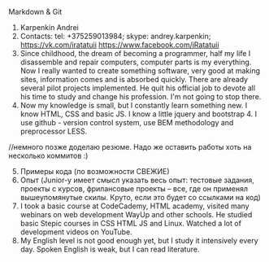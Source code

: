 Markdown & Git


1. Karpenkin Andrei
2. Contacts:
            tel: +375259013984; 
            skype: andrey.karpenkin; 
            https://vk.com/iratatuii
            https://www.facebook.com/iRatatuii
3. Since childhood, the dream of becoming a programmer, half my life I disassemble and repair computers, computer parts is my everything. Now I really wanted to create something software, very good at making sites, information comes and is absorbed quickly. There are already several pilot projects implemented. He quit his official job to devote all his time to study and change his profession. I'm not going to stop there.
4. Now my knowledge is small, but I constantly learn something new. I know HTML, CSS and basic JS. I know a little jquery and bootstrap 4. I use github - version control system, use BEM methodology and preprocessor LESS.


//немного позже доделаю резюме. Надо же оставить работы хоть на несколько коммитов :)


5. Примеры кода (по возможности СВЕЖИЕ)
6. Опыт (Junior-у имеет смысл указать весь опыт: тестовые задания, проекты с курсов,
фрилансовые проекты – все, где он применял вышеупомянутые скилы. 
Круто, если это будет со ссылками на код)
7. I took a basic course at CodeCademy, HTML academy, visited many webinars on web development WayUp and other schools. He studied basic Stepic courses in CSS HTML JS and Linux. Watched a lot of development videos on YouTube.
8. My English level is not good enough yet, but I study it intensively every day. Spoken English is weak, but I can read literature.
